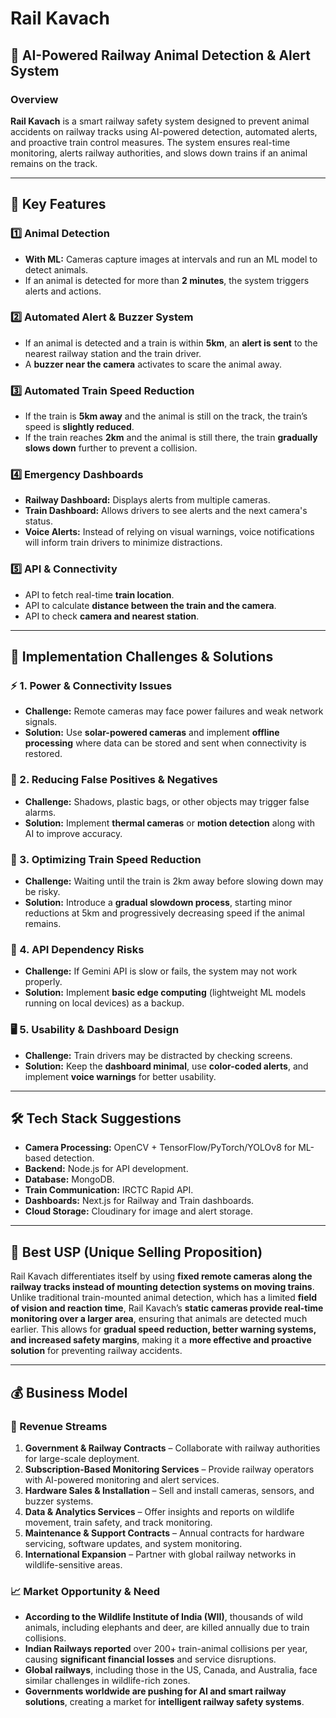 # Rail Kavach

## 🚆 AI-Powered Railway Animal Detection & Alert System

### Overview

**Rail Kavach** is a smart railway safety system designed to prevent animal accidents on railway tracks using AI-powered detection, automated alerts, and proactive train control measures. The system ensures real-time monitoring, alerts railway authorities, and slows down trains if an animal remains on the track.

---

## 🔑 Key Features

### 1️⃣ Animal Detection

- **With ML:** Cameras capture images at intervals and run an ML model to detect animals.
- If an animal is detected for more than **2 minutes**, the system triggers alerts and actions.

### 2️⃣ Automated Alert & Buzzer System

- If an animal is detected and a train is within **5km**, an **alert is sent** to the nearest railway station and the train driver.
- A **buzzer near the camera** activates to scare the animal away.

### 3️⃣ Automated Train Speed Reduction

- If the train is **5km away** and the animal is still on the track, the train’s speed is **slightly reduced**.
- If the train reaches **2km** and the animal is still there, the train **gradually slows down** further to prevent a collision.

### 4️⃣ Emergency Dashboards

- **Railway Dashboard:** Displays alerts from multiple cameras.
- **Train Dashboard:** Allows drivers to see alerts and the next camera's status.
- **Voice Alerts:** Instead of relying on visual warnings, voice notifications will inform train drivers to minimize distractions.

### 5️⃣ API & Connectivity

- API to fetch real-time **train location**.
- API to calculate **distance between the train and the camera**.
- API to check **camera and nearest station**.

---

## 🚧 Implementation Challenges & Solutions

### ⚡ 1. Power & Connectivity Issues

- **Challenge:** Remote cameras may face power failures and weak network signals.
- **Solution:** Use **solar-powered cameras** and implement **offline processing** where data can be stored and sent when connectivity is restored.

### 🎯 2. Reducing False Positives & Negatives

- **Challenge:** Shadows, plastic bags, or other objects may trigger false alarms.
- **Solution:** Implement **thermal cameras** or **motion detection** along with AI to improve accuracy.

### 🚄 3. Optimizing Train Speed Reduction

- **Challenge:** Waiting until the train is 2km away before slowing down may be risky.
- **Solution:** Introduce a **gradual slowdown process**, starting minor reductions at 5km and progressively decreasing speed if the animal remains.

### 🔗 4. API Dependency Risks

- **Challenge:** If Gemini API is slow or fails, the system may not work properly.
- **Solution:** Implement **basic edge computing** (lightweight ML models running on local devices) as a backup.

### 🖥️ 5. Usability & Dashboard Design

- **Challenge:** Train drivers may be distracted by checking screens.
- **Solution:** Keep the **dashboard minimal**, use **color-coded alerts**, and implement **voice warnings** for better usability.

---

## 🛠️ Tech Stack Suggestions

- **Camera Processing:** OpenCV + TensorFlow/PyTorch/YOLOv8 for ML-based detection.
- **Backend:** Node.js for API development.
- **Database:** MongoDB.
- **Train Communication:** IRCTC Rapid API.
- **Dashboards:** Next.js for Railway and Train dashboards.
- **Cloud Storage:** Cloudinary for image and alert storage.

---

## 🎯 Best USP (Unique Selling Proposition)

Rail Kavach differentiates itself by using **fixed remote cameras along the railway tracks instead of mounting detection systems on moving trains**. Unlike traditional train-mounted animal detection, which has a limited **field of vision and reaction time**, Rail Kavach’s **static cameras provide real-time monitoring over a larger area**, ensuring that animals are detected much earlier. This allows for **gradual speed reduction, better warning systems, and increased safety margins**, making it a **more effective and proactive solution** for preventing railway accidents.

---

## 💰 Business Model

### 💼 Revenue Streams

1. **Government & Railway Contracts** – Collaborate with railway authorities for large-scale deployment.
2. **Subscription-Based Monitoring Services** – Provide railway operators with AI-powered monitoring and alert services.
3. **Hardware Sales & Installation** – Sell and install cameras, sensors, and buzzer systems.
4. **Data & Analytics Services** – Offer insights and reports on wildlife movement, train safety, and track monitoring.
5. **Maintenance & Support Contracts** – Annual contracts for hardware servicing, software updates, and system monitoring.
6. **International Expansion** – Partner with global railway networks in wildlife-sensitive areas.

### 📈 Market Opportunity & Need

- **According to the Wildlife Institute of India (WII)**, thousands of wild animals, including elephants and deer, are killed annually due to train collisions.
- **Indian Railways reported** over 200+ train-animal collisions per year, causing **significant financial losses** and service disruptions.
- **Global railways**, including those in the US, Canada, and Australia, face similar challenges in wildlife-rich zones.
- **Governments worldwide are pushing for AI and smart railway solutions**, creating a market for **intelligent railway safety systems**.

